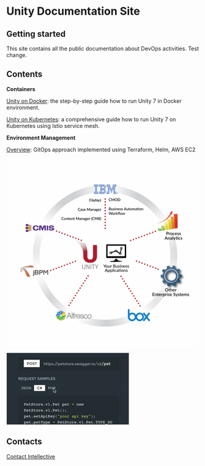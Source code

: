 # Unity Documentation Site

## Getting started
This site contains all the public documentation about DevOps activities.
Test change.
## Contents

**Containers**

[Unity on Docker](./unity/unity-on-docker.md): the step-by-step guide how to run Unity 7 in Docker environment.

[Unity on Kubernetes](./unity/unity-on-kubernetes.md): a comprehensive guide how to run Unity 7 on Kubernetes using Istio service mesh.

**Environment Management**

[Overview](./envmgmt/overview.md): GitOps approach implemented using Terraform, Helm, AWS EC2

![image-png](./images/Business-Applications-Web-Updated-1-1024x1000.png)

![image-gif](./images/code-samples-demo.gif)

## Contacts

[Contact Intellective](https://www.intellective.com/contact-us/)
